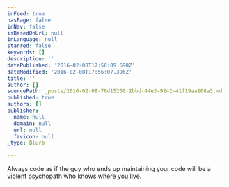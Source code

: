 ```yaml
---
inFeed: true
hasPage: false
inNav: false
isBasedOnUrl: null
inLanguage: null
starred: false
keywords: []
description: ''
datePublished: '2016-02-08T17:56:09.698Z'
dateModified: '2016-02-08T17:56:07.396Z'
title: ''
author: []
sourcePath: _posts/2016-02-08-76d15260-2bbd-44e3-9242-41f19aa168a3.md
published: true
authors: []
publisher:
  name: null
  domain: null
  url: null
  favicon: null
_type: Blurb

---
```

Always code as if the guy who ends up maintaining your code will be a violent psychopath who knows where you live.